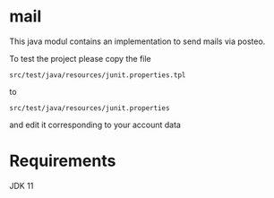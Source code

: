 # mail

This java modul contains an implementation to send mails via posteo.

To test the project please copy the file 

```src/test/java/resources/junit.properties.tpl```

to 

```src/test/java/resources/junit.properties```


and edit it corresponding to your account data

# Requirements
JDK 11
